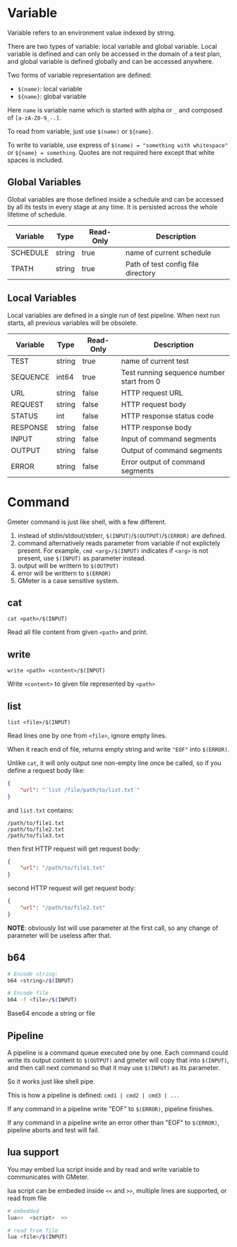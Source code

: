 
# Variable
Variable refers to an environment value indexed by string.

There are two types of variable: local variable and global variable. Local variable is defined and can only be accessed in the domain of a test plan, and global variable is defined globally and can be accessed anywhere.

Two forms of variable representation are defined:
- `$(name)`: local variable
- `${name}`: global variable

Here `name` is variable name which is started with alpha or `_` and composed of `[a-zA-Z0-9_-.]`.

To read from variable, just use `$(name)` or `${name}`.

To write to variable, use express of `$(name) = "something with whitespace"` or `${name} = something`. Quotes are not required here except that white spaces is included.

## Global Variables
Global variables are those defined inside a schedule and can be accessed by all its tests in every stage at any time.
It is persisted across the whole lifetime of schedule.

| Variable | Type   | Read-Only | Description                        |
| --       | --     | --        | --                                 |
| SCHEDULE | string | true      | name of current schedule           |
| TPATH    | string | true      | Path of test config file directory |

## Local Variables
Local variables are defined in a single run of test pipeline. When next run starts, all previous variables will be obsolete.

| Variable | Type   | Read-Only | Description                               |
| --       | --     | --        | --                                        |
| TEST     | string | true      | name of current test                      |
| SEQUENCE | int64  | true      | Test running sequence number start from 0 |
| URL      | string | false     | HTTP request URL                          |
| REQUEST  | string | false     | HTTP request body                         |
| STATUS   | int    | false     | HTTP response status code                 |
| RESPONSE | string | false     | HTTP response body                        |
| INPUT    | string | false     | Input of command segments                 |
| OUTPUT   | string | false     | Output of command segments                |
| ERROR    | string | false     | Error output of command segments          |

# Command
Gmeter command is just like shell, with a few different.
1. instead of stdin/stdout/stderr, `$(INPUT)`/`$(OUTPUT)`/`$(ERROR)` are defined.
2. command alternatively reads parameter from variable if not explictely present. For example, `cmd <arg>/$(INPUT)` indicates if `<arg>` is not present, use `$(INPUT)` as parameter instead.
3. output will be writtern to `$(OUTPUT)`
4. error will be writtern to `$(ERROR)`
5. GMeter is a case sensitive system.

## cat
`cat <path>/$(INPUT)`

Read all file content from given `<path>` and print.

## write
`write <path> <content>/$(INPUT)`

Write `<content>` to given file represented by `<path>` 

## list
`list <file>/$(INPUT)`

Read lines one by one from `<file>`, ignore empty lines.

When it reach end of file, returns empty string and write `"EOF"` into `$(ERROR)`.

Unlike `cat`, it will only output one non-empty line once be called, so if you define a request body like:
```json
{
    "url": "`list /file/path/to/list.txt`"
}
```
and `list.txt` contains:
```
/path/to/file1.txt
/path/to/file2.txt
/path/to/file3.txt
```
then first HTTP request will get request body:
```json
{
    "url": "/path/to/file1.txt"
}
```
second HTTP request will get request body:
```json
{
    "url": "/path/to/file2.txt"
}
```

**NOTE**:
    obviously list will use parameter at the first call, so any change of parameter will be useless after that.

## b64

```sh
# Encode string:
b64 <string>/$(INPUT)

# Encode file
b64 -f <file>/$(INPUT)
```

Base64 encode a string or file

## Pipeline
A pipeline is a command queue executed one by one. Each command could write its output content to `$(OUTPUT)` and gmeter will copy that into `$(INPUT)`, and then call next command so that it may use `$(INPUT)` as its parameter.

So it works just like shell pipe.

This is how a pipeline is defined:
`cmd1 | cmd2 | cmd3 | ...`

If any command in a pipeline write "EOF" to `$(ERROR)`, pipeline finishes.

If any command in a pipeline write an error other than "EOF" to `$(ERROR)`, pipeline aborts and test will fail.

## lua support
You may embed lua script inside and by read and write variable to communicates with GMeter.

lua script can be embeded inside `<<` and `>>`, multiple lines are supported, or read from file

```sh
# embedded
lua<<  <script>  >>

# read from file
lua <file>/$(INPUT)
```


